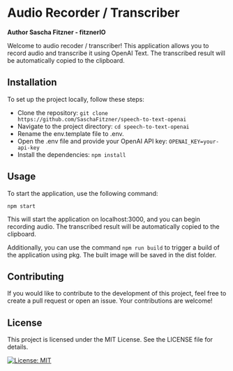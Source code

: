 # Audio Recorder / Transcriber

**Author Sascha Fitzner - fitznerIO**

Welcome to audio recoder / transcriber! This application allows you to record audio and transcribe it using OpenAI Text. 
The transcribed result will be automatically copied to the clipboard.

## Installation
To set up the project locally, follow these steps:

- Clone the repository: `git clone https://github.com/SaschaFitzner/speech-to-text-openai`
- Navigate to the project directory: `cd speech-to-text-openai`
- Rename the env.template file to .env.
- Open the .env file and provide your OpenAI API key: `OPENAI_KEY=your-api-key`
- Install the dependencies: `npm install`

## Usage
To start the application, use the following command:

`npm start`

This will start the application on localhost:3000, and you can begin recording audio. The transcribed result will be automatically copied to the clipboard.

Additionally, you can use the command `npm run build` to trigger a build of the application using pkg. The built image will be saved in the dist folder.

## Contributing
If you would like to contribute to the development of this project, feel free to create a pull request or open an issue. Your contributions are welcome!

## License
This project is licensed under the MIT License. See the LICENSE file for details.

[![License: MIT](https://img.shields.io/badge/License-MIT-yellow.svg)](https://opensource.org/licenses/MIT)